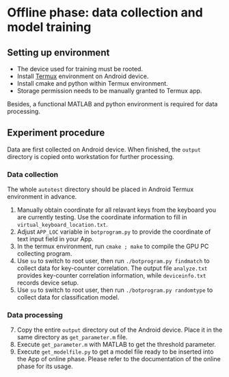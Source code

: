 # Offline phase: data collection and model training


## Setting up environment

* The device used for training must be rooted.
* Install [Termux](https://termux.com/) environment on Android device.
* Install cmake and python within Termux environment.
* Storage permission needs to be manually granted to Termux app.

Besides, a functional MATLAB and python environment is required for data processing.

## Experiment procedure

Data are first collected on Android device. When finished, the `output` directory
is copied onto workstation for further processing.

### Data collection

The whole `autotest` directory should be placed in Android Termux environment in advance.

1. Manually obtain coordinate for all relavant keys from the keyboard you are currently testing. Use the coordinate information to fill in `virtual_keyboard_location.txt`.
2. Adjust `APP_LOC` variable in `botprogram.py` to provide the coordinate of text input field in your App.
3. In the termux environment, run `cmake ; make` to compile the GPU PC collecting program.
4. Use `su` to switch to root user, then run `./botprogram.py findmatch` to collect data for key-counter correlation. The output file `analyze.txt` provides key-counter correlation information, while `deviceinfo.txt` records device setup.
6. Use `su` to switch to root user, then run `./botprogram.py randomtype` to collect data for classification model.

### Data processing
7. Copy the entire `output` directory out of the Android device. Place it in the same directory as `get_parameter.m` file.
8. Execute `get_parameter.m` with MATLAB to get the threshold parameter.
9. Execute `get_modelfile.py` to get a model file ready to be inserted into the App of online phase. Please refer to the documentation of the online phase for its usage.
